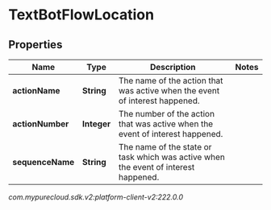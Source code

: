 # TextBotFlowLocation


## Properties

| Name | Type | Description | Notes |
| ------------ | ------------- | ------------- | ------------- |
| **actionName** | **String** | The name of the action that was active when the event of interest happened. |  |
| **actionNumber** | **Integer** | The number of the action that was active when the event of interest happened. |  |
| **sequenceName** | **String** | The name of the state or task which was active when the event of interest happened. |  |




_com.mypurecloud.sdk.v2:platform-client-v2:222.0.0_
